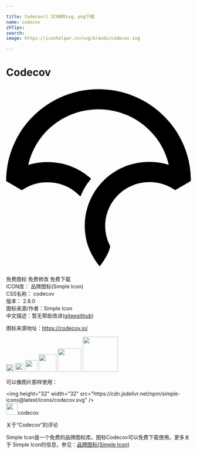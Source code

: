 ```yaml
---

title: Codecov() ICON转svg、png下载
name: codecov
zhTips: 
search: 
image: https://iconhelper.cn/svg/brands/codecov.svg

---
```


# Codecov  <small style="font-size: 60%;font-weight: 100"></small>

<div id="svg" class="svg-wrap">
<svg role="img" xmlns="http://www.w3.org/2000/svg" viewBox="0 0 24 24"><title>Codecov icon</title><path d="M12.007.48C5.391.485.005 5.831 0 12.399v.03l2.042 1.191.028-.019a5.821 5.821 0 0 1 3.308-1.02c.371 0 .734.034 1.086.1l-.036-.006a5.69 5.69 0 0 1 2.874 1.431l-.004-.003.35.326.198-.434c.192-.42.414-.814.66-1.173.099-.144.208-.29.332-.446l.205-.257-.252-.211a8.33 8.33 0 0 0-3.836-1.807l-.052-.008a8.566 8.566 0 0 0-4.081.251l.061-.016c.971-4.257 4.714-7.224 9.133-7.227a9.31 9.31 0 0 1 6.601 2.713 9.197 9.197 0 0 1 2.508 4.499 8.386 8.386 0 0 0-2.498-.379h-.154c-.356.006-.7.033-1.037.078l.045-.005-.042.006a8.104 8.104 0 0 0-.39.06c-.057.01-.114.022-.17.033a8.103 8.103 0 0 0-.392.089l-.138.035a9.21 9.21 0 0 0-.483.144l-.029.01c-.355.12-.709.268-1.051.439l-.027.014c-.152.076-.305.16-.469.256l-.036.022a8.217 8.217 0 0 0-2.108 1.801l-.011.013-.075.092a8.346 8.346 0 0 0-.378.503c-.088.13-.177.269-.288.452l-.06.104a8.986 8.986 0 0 0-.234.432l-.016.029c-.17.341-.317.698-.44 1.063l-.017.053a8.053 8.053 0 0 0-.411 2.717v-.007l.001.112c.006.158.013.295.023.431l-.002-.037a11.677 11.677 0 0 0 .042.412l.005.042.013.103c.018.127.038.252.062.378.241 1.266.845 2.532 1.745 3.66l.041.051.042-.05c.359-.424 1.249-1.77 1.325-2.577l.001-.015-.007-.013a5.56 5.56 0 0 1-.64-2.595v-.001c0-3.016 2.371-5.521 5.397-5.702l.199-.007a5.93 5.93 0 0 1 3.47 1.025l.028.019 2.041-1.187v-.03a11.771 11.771 0 0 0-3.511-8.424A11.963 11.963 0 0 0 12.008.48z"/></svg>
</div>
<detail full-name='codecov'></detail>

<div class="detail-page">
<p>
<span><span class="badge-success badge">免费图标</span> <span class="badge-success badge">免费修改</span>  <span class="badge-success badge">免费下载</span> </span>
<br/>
<span>
ICON库：
<span class="badge-secondary badge">品牌图标(Simple Icon)</span> 
</span>
<br/>
<span>
CSS名称：
<span class="badge-secondary badge">codecov</span> 
</span>

<br/>
<span>
版本：
<span class="badge-secondary badge">2.8.0</span> 
</span>
<br/>
<span>图标来源/作者：<span class="badge-light badge">Simple Icon</span></span> 
<br/>
<span class="zh-detail">中文描述：暂无<span class="help-link"><span>帮助改进</span>(<a href="https://gitee.com/liuwave/icon-helper/edit/master/json/brands/codecov.json" target="_blank" rel="noopener noreferrer">gitee</a><a href="https://github.com/liuwave/icon-helper/edit/master/json/brands/codecov.json" target="_blank" rel="noopener noreferrer">github</a></span>)</span><br/>
</p>
</div><div class="description description alert alert-light"><p>图标来源地址：<a href="https://codecov.io/" target="_blank" rel="noopener noreferrer">https://codecov.io/</a></p></div>
<div class="alert alert-dark">
<img height="21" width="21" src="https://cdn.jsdelivr.net/npm/simple-icons@latest/icons/codecov.svg" />
<img height="24" width="24" src="https://cdn.jsdelivr.net/npm/simple-icons@latest/icons/codecov.svg" />
<img height="32" width="32" src="https://cdn.jsdelivr.net/npm/simple-icons@latest/icons/codecov.svg" />
<img height="48" width="48" src="https://cdn.jsdelivr.net/npm/simple-icons@latest/icons/codecov.svg" />
<img height="64" width="64" src="https://cdn.jsdelivr.net/npm/simple-icons@latest/icons/codecov.svg" />
<img height="96" width="96" src="https://cdn.jsdelivr.net/npm/simple-icons@latest/icons/codecov.svg" />

</div>
<div>
  <p>可以像图片那样使用：    
  </p>
  <div class="alert alert-primary" style="font-size: 14px">
    &lt;img height="32" width="32" src="https://cdn.jsdelivr.net/npm/simple-icons@latest/icons/codecov.svg" /&gt;
    <copy-btn content='<img height="32" width="32" src="https://cdn.jsdelivr.net/npm/simple-icons@latest/icons/codecov.svg" />'></copy-btn>
  </div>
  <div class="alert alert-secondary">
    <img height="32" width="32" src="https://cdn.jsdelivr.net/npm/simple-icons@latest/icons/codecov.svg" />codecov
    <copy-btn content="codecov" btn-title="复制图标名称"></copy-btn>
  </div>
</div>

<Vssue title="关于“Codecov”的评论" >关于“Codecov”的评论</Vssue>


<div><p>Simple Icon是一个免费的品牌图标库。图标Codecov可以免费下载使用。更多关于  Simple Icon的信息，参见：<a target="_blank" href="https://iconhelper.cn/brands.html">品牌图标(Simple Icon)</a>
</p></div>
